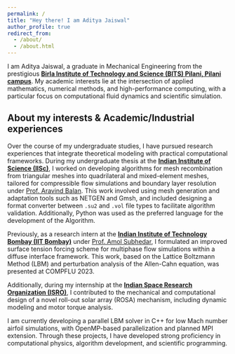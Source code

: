 ```yaml
---
permalink: /
title: "Hey there! I am Aditya Jaiswal"
author_profile: true
redirect_from: 
  - /about/
  - /about.html
---
```


I am Aditya Jaiswal, a graduate in Mechanical Engineering from the prestigious [**Birla Institute of Technology and Science (BITS) Pilani, Pilani campus**](https://www.bits-pilani.ac.in/pilani/mechanical-engineering/). My academic interests lie at the intersection of applied mathematics, numerical methods, and high-performance computing, with a particular focus on computational fluid dynamics and scientific simulation.

About my interests & Academic/Industrial experiences 
------

Over the course of my undergraduate studies, I have pursued research experiences that integrate theoretical modeling with practical computational frameworks. During my undergraduate thesis at the [**Indian Institute of Science (IISc)**](https://aero.iisc.ac.in/), I worked on developing algorithms for mesh recombination from triangular meshes into quadrilateral and mixed-element meshes, tailored for compressible flow simulations and boundary layer resolution under [Prof. Aravind Balan](https://aero.iisc.ac.in/people/aravind-balan/). This work involved using mesh generation and adaptation tools such as NETGEN and Gmsh, and included designing a format converter between `.su2` and `.vol` file types to facilitate algorithm validation. Additionally, Python was used as the preferred language for the development of the Algorithm.

Previously, as a research intern at the [**Indian Institute of Technology Bombay (IIT Bombay)**](https://www.che.iitb.ac.in/) under [Prof. Amol Subhedar](https://www.che.iitb.ac.in/faculty/amol-subhedar), I formulated an improved surface tension forcing scheme for multiphase flow simulations within a diffuse interface framework. This work, based on the Lattice Boltzmann Method (LBM) and perturbation analysis of the Allen-Cahn equation, was presented at COMPFLU 2023. 

Additionally, during my internship at the [**Indian Space Research Organization (ISRO)**](https://www.ursc.gov.in/), I contributed to the mechanical and computational design of a novel roll-out solar array (ROSA) mechanism, including dynamic modeling and motor torque analysis.

I am currently developing a parallel LBM solver in C++ for low Mach number airfoil simulations, with OpenMP-based parallelization and planned MPI extension. Through these projects, I have developed strong proficiency in computational physics, algorithm development, and scientific programming.

<!-- Getting started
======
1. Register a GitHub account if you don't have one and confirm your e-mail (required!)
1. Fork [this template](https://github.com/academicpages/academicpages.github.io) by clicking the "Use this template" button in the top right. 
1. Go to the repository's settings (rightmost item in the tabs that start with "Code", should be below "Unwatch"). Rename the repository "[your GitHub username].github.io", which will also be your website's URL.
1. Set site-wide configuration and create content & metadata (see below -- also see [this set of diffs](http://archive.is/3TPas) showing what files were changed to set up [an example site](https://getorg-testacct.github.io) for a user with the username "getorg-testacct")
1. Upload any files (like PDFs, .zip files, etc.) to the files/ directory. They will appear at https://[your GitHub username].github.io/files/example.pdf.  
1. Check status by going to the repository settings, in the "GitHub pages" section

Site-wide configuration
------
The main configuration file for the site is in the base directory in [_config.yml](https://github.com/academicpages/academicpages.github.io/blob/master/_config.yml), which defines the content in the sidebars and other site-wide features. You will need to replace the default variables with ones about yourself and your site's github repository. The configuration file for the top menu is in [_data/navigation.yml](https://github.com/academicpages/academicpages.github.io/blob/master/_data/navigation.yml). For example, if you don't have a portfolio or blog posts, you can remove those items from that navigation.yml file to remove them from the header. 

Create content & metadata
------
For site content, there is one markdown file for each type of content, which are stored in directories like _publications, _talks, _posts, _teaching, or _pages. For example, each talk is a markdown file in the [_talks directory](https://github.com/academicpages/academicpages.github.io/tree/master/_talks). At the top of each markdown file is structured data in YAML about the talk, which the theme will parse to do lots of cool stuff. The same structured data about a talk is used to generate the list of talks on the [Talks page](https://academicpages.github.io/talks), each [individual page](https://academicpages.github.io/talks/2012-03-01-talk-1) for specific talks, the talks section for the [CV page](https://academicpages.github.io/cv), and the [map of places you've given a talk](https://academicpages.github.io/talkmap.html) (if you run this [python file](https://github.com/academicpages/academicpages.github.io/blob/master/talkmap.py) or [Jupyter notebook](https://github.com/academicpages/academicpages.github.io/blob/master/talkmap.ipynb), which creates the HTML for the map based on the contents of the _talks directory).

**Markdown generator**

The repository includes [a set of Jupyter notebooks](https://github.com/academicpages/academicpages.github.io/tree/master/markdown_generator
) that converts a CSV containing structured data about talks or presentations into individual markdown files that will be properly formatted for the Academic Pages template. The sample CSVs in that directory are the ones I used to create my own personal website at stuartgeiger.com. My usual workflow is that I keep a spreadsheet of my publications and talks, then run the code in these notebooks to generate the markdown files, then commit and push them to the GitHub repository.

How to edit your site's GitHub repository
------
Many people use a git client to create files on their local computer and then push them to GitHub's servers. If you are not familiar with git, you can directly edit these configuration and markdown files directly in the github.com interface. Navigate to a file (like [this one](https://github.com/academicpages/academicpages.github.io/blob/master/_talks/2012-03-01-talk-1.md) and click the pencil icon in the top right of the content preview (to the right of the "Raw | Blame | History" buttons). You can delete a file by clicking the trashcan icon to the right of the pencil icon. You can also create new files or upload files by navigating to a directory and clicking the "Create new file" or "Upload files" buttons. 

Example: editing a markdown file for a talk
![Editing a markdown file for a talk](/images/editing-talk.png)

For more info
------
More info about configuring Academic Pages can be found in [the guide](https://academicpages.github.io/markdown/), the [growing wiki](https://github.com/academicpages/academicpages.github.io/wiki), and you can always [ask a question on GitHub](https://github.com/academicpages/academicpages.github.io/discussions). The [guides for the Minimal Mistakes theme](https://mmistakes.github.io/minimal-mistakes/docs/configuration/) (which this theme was forked from) might also be helpful. -->